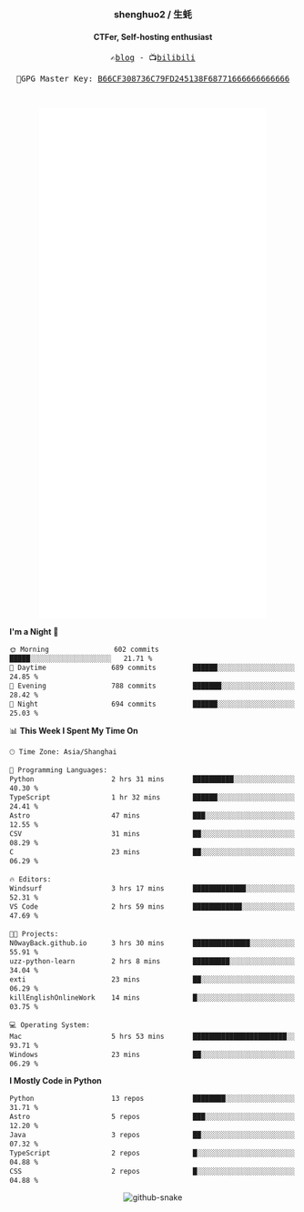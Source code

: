<h3 align="center"> shenghuo2 / 生蚝 </h3>
<h4 align="center" >CTFer, Self-hosting enthusiast</h3>


<p align="center">
  <samp>
    ✍️<a href="https://blog.shenghuo2.top/">blog</a> -
    📺<a href="https://space.bilibili.com/85894935">bilibili</a>
  </samp>
</p>
<p align="center">
  <samp>
     🔐GPG Master Key: <a align="center" href="https://github.com/shenghuo2.gpg">B66CF308736C79FD245138F68771666666666666</a>
  </samp>
</p>
<br>
<p align="center">
  <a href="https://github.com/shenghuo2">
    <img width="400" align="top" src="https://github.com/shenghuo2/shenghuo2/blob/main/metrics.left.svg" />
  </a>
  <a href="https://github.com/shenghuo2">
    <img width="400" align="top" src="https://github.com/shenghuo2/shenghuo2/blob/main/metrics.right.svg" />
  </a>
</p>


<!--START_SECTION:waka-->
**I'm a Night 🦉** 

```text
🌞 Morning                602 commits         █████░░░░░░░░░░░░░░░░░░░░   21.71 % 
🌆 Daytime                689 commits         ██████░░░░░░░░░░░░░░░░░░░   24.85 % 
🌃 Evening                788 commits         ███████░░░░░░░░░░░░░░░░░░   28.42 % 
🌙 Night                  694 commits         ██████░░░░░░░░░░░░░░░░░░░   25.03 % 
```


📊 **This Week I Spent My Time On** 

```text
🕑︎ Time Zone: Asia/Shanghai

💬 Programming Languages: 
Python                   2 hrs 31 mins       ██████████░░░░░░░░░░░░░░░   40.30 % 
TypeScript               1 hr 32 mins        ██████░░░░░░░░░░░░░░░░░░░   24.41 % 
Astro                    47 mins             ███░░░░░░░░░░░░░░░░░░░░░░   12.55 % 
CSV                      31 mins             ██░░░░░░░░░░░░░░░░░░░░░░░   08.29 % 
C                        23 mins             ██░░░░░░░░░░░░░░░░░░░░░░░   06.29 % 

🔥 Editors: 
Windsurf                 3 hrs 17 mins       █████████████░░░░░░░░░░░░   52.31 % 
VS Code                  2 hrs 59 mins       ████████████░░░░░░░░░░░░░   47.69 % 

🐱‍💻 Projects: 
N0wayBack.github.io      3 hrs 30 mins       ██████████████░░░░░░░░░░░   55.91 % 
uzz-python-learn         2 hrs 8 mins        █████████░░░░░░░░░░░░░░░░   34.04 % 
exti                     23 mins             ██░░░░░░░░░░░░░░░░░░░░░░░   06.29 % 
killEnglishOnlineWork    14 mins             █░░░░░░░░░░░░░░░░░░░░░░░░   03.75 % 

💻 Operating System: 
Mac                      5 hrs 53 mins       ███████████████████████░░   93.71 % 
Windows                  23 mins             ██░░░░░░░░░░░░░░░░░░░░░░░   06.29 % 
```

**I Mostly Code in Python** 

```text
Python                   13 repos            ████████░░░░░░░░░░░░░░░░░   31.71 % 
Astro                    5 repos             ███░░░░░░░░░░░░░░░░░░░░░░   12.20 % 
Java                     3 repos             ██░░░░░░░░░░░░░░░░░░░░░░░   07.32 % 
TypeScript               2 repos             █░░░░░░░░░░░░░░░░░░░░░░░░   04.88 % 
CSS                      2 repos             █░░░░░░░░░░░░░░░░░░░░░░░░   04.88 % 
```




<!--END_SECTION:waka-->


<div align="center">
  <picture>
    <source media="(prefers-color-scheme: dark)" srcset="https://gist.githubusercontent.com/shenghuo2/bfce20b14ab0484cef03bae6e60e0b3a/raw/github-snake-dark.svg" />
    <source media="(prefers-color-scheme: light)" srcset="https://gist.githubusercontent.com/shenghuo2/bfce20b14ab0484cef03bae6e60e0b3a/raw/github-snake.svg" />
    <img alt="github-snake" src="https://gist.githubusercontent.com/shenghuo2/bfce20b14ab0484cef03bae6e60e0b3a/raw/github-snake.svg" />
  </picture>
</div>

<!--
**shenghuo2/shenghuo2** is a ✨ _special_ ✨ repository because its `README.md` (this file) appears on your GitHub profile.

Here are some ideas to get you started:

- 🔭 I’m currently working on ...
- 🌱 I’m currently learning ...
- 👯 I’m looking to collaborate on ...
- 🤔 I’m looking for help with ...
- 💬 Ask me about ...
- 📫 How to reach me: ...
- 😄 Pronouns: ...
- ⚡ Fun fact: ...
-->
